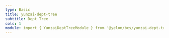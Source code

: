 ```yaml
---
type: Basic
title: yunzai-dept-tree
subtitle: Dept Tree
cols: 1
module: import { YunzaiDeptTreeModule } from '@yelon/bcs/yunzai-dept-tree';
---
```

